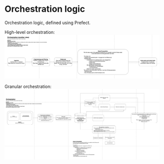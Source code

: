 # Orchestration logic
Orchestration logic, defined using Prefect.

High-level orchestration:
![High-level orchestration logic](/orchestration/assets/orchestration_high_level.png)

Granular orchestration:
![Granular orchestration logic](/orchestration/assets/orchestration_granular.png)